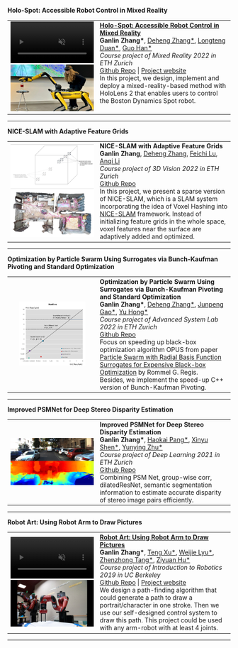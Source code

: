 <heading><strong>Holo-Spot: Accessible Robot Control in Mixed Reality</strong></heading>
<table class="responsive" width="100%" align="center" border="0" cellspacing="0" cellpadding="20">  
  <tr>  
    <td width="40%" data-prefix="holo">
      <div class="one">
        <div class="two shape" style="width: 100%;">
          <video width="100%" muted autoplay loop playsinline>
            <source src="/images/projects/holospot.mp4" type="video/mp4">
            Your browser does not support the video tag.
          </video>
        </div>
        <img src="/images/projects/holospot.png" width="100%" class="img"/>
      </div>
    </td>
    <td valign="top" width="75%">
      <papertitle>
        <strong>
          <a href="https://zhangganlin.github.io/Holo-Spot-Page/index.html" target="_blank">
            Holo-Spot: Accessible Robot Control in Mixed Reality
          </a>
        </strong>
      </papertitle>
      <br>
      <strong>Ganlin Zhang*</strong>, 
      <a href="https://dehezhang2.github.io/" target="_blank">Deheng Zhang*</a>, 
      <a href="https://ch.linkedin.com/in/longteng-duan-566640205" target="_blank">Longteng Duan*</a>, 
      <a href="https://github.com/guo-han" target="_blank">Guo Han*</a>
      <br>
      <em>Course project of Mixed Reality 2022 in ETH Zurich</em>
      <br>
      <a href="https://dehezhang2.github.io//holo-spot" target="_blank">Github Repo</a> | 
      <a href="https://zhangganlin.github.io/Holo-Spot-Page/index.html" target="_blank">Project website</a>
      <br>
      In this project, we design, implement and deploy a mixed-reality-based method with HoloLens 2 
      that enables users to control the Boston Dynamics Spot robot.
    </td>
  </tr>
</table>
<hr>


<heading><strong>NICE-SLAM with Adaptive Feature Grids</strong></heading>
<table class="responsive" width="100%" align="center" border="0" cellspacing="0" cellpadding="20">
  <tr> 
    <td width="40%" data-prefix="nice">
      <div class="one">
        <div class="two shape">
          <img src="/images/projects/niceslam.gif" width="100%">
        </div>
        <img src="/images/projects/niceslam.png" width="100%" class="img">
      </div>
    </td>
    <td valign="top" width="75%">
      <papertitle>
        <strong>NICE-SLAM with Adaptive Feature Grids</strong>
      </papertitle>
      <br>
      <strong>Ganlin Zhang</strong>, 
      <a href="https://dehezhang2.github.io/" target="_blank">Deheng Zhang</a>, 
      <a href="https://www.linkedin.com/in/feichi-lu-171840094/" target="_blank">Feichi Lu</a>, 
      <a href="https://www.linkedin.com/in/anqi-li-244547130/" target="_blank">Anqi Li</a>
      <br>
      <em>Course project of 3D Vision 2022 in ETH Zurich</em>
      <br>
      <a href="https://github.com/zhangganlin/NICE-SLAM-with-Adaptive-Feature-Grids" target="_blank">Github Repo</a>
      <br>
      In this project, we present a sparse version of NICE-SLAM, which is a SLAM system 
      incorporating the idea of Voxel Hashing into 
      <a href="https://pengsongyou.github.io/nice-slam" target="_blank">NICE-SLAM</a> framework. 
      Instead of initializing feature grids in the whole space, voxel features near the surface 
      are adaptively added and optimized.
    </td>
  </tr>
</table>
<hr>

<heading><strong>Optimization by Particle Swarm Using Surrogates via Bunch-Kaufman Pivoting and Standard Optimization</strong> </heading>
<table class="responsive" width="100%" align="center" border="0" cellspacing="0" cellpadding="20">  
  <td width="40%">
    <div class="one">
    <center><img src="/images/projects/opus.png" width="80%"> </center></div>
  </td>
  <td valign="top" width="75%">
    <papertitle>
    <strong>
      Optimization by Particle Swarm Using Surrogates via Bunch-Kaufman Pivoting and Standard Optimization
    </strong>
    </papertitle>
    <br>
    <strong>Ganlin Zhang*</strong>,
    <a href="https://dehezhang2.github.io/" target="_blank">Deheng Zhang*</a>,
    <a href="https://junpenggao233.github.io/" target="_blank"> Junpeng Gao*</a>,
    <a href="https://www.linkedin.com/in/yu-hong-b06322178/" target="_blank"> Yu Hong*</a>
    <br>
    <em>Course project of Advanced System Lab 2022 in ETH Zurich</em>
    <br>
    <a href="https://github.com/zhangganlin/OPUS-via-Bunch-Kaufman-pivoting-and-standard-optimization" target="_blank">Github Repo</a>
    <br>
    Focus on speeding up black-box optimization algorithm OPUS from paper <a href="https://acl.inf.ethz.ch/teaching/fastcode/2022/project/project-ideas/particle-swarm.pdf" target="_blank">Particle Swarm with Radial Basis Function Surrogates for Expensive Black-box Optimization</a> by Rommel G. Regis. 
    <br>
    Besides, we implement the speed-up C++ version of Bunch-Kaufman Pivoting.
  </td>
</table>
<hr>

<heading><strong>Improved PSMNet for Deep Stereo Disparity Estimation</strong> </heading>
<table class="responsive" width="100%" align="center" border="0" cellspacing="0" cellpadding="20">  
  <td width="40%">
    <div class="one">
    <img src="/images/projects/psm.png" width="100%"> </div>
  </td>
  <td valign="top" width="75%">
    <papertitle>
    <strong>
      Improved PSMNet for Deep Stereo Disparity Estimation
    </strong>
    </papertitle>
    <br>
    <strong>Ganlin Zhang*</strong>,
    <a href="https://github.com/hkkkpang" target="_blank">Haokai Pang*</a>,
    <a href="https://github.com/ucabxs0" target="_blank"> Xinyu Shen*</a>,
    <a href="https://github.com/yunyingzhu" target="_blank"> Yunying Zhu*</a>
    <br>
    <em>Course project of Deep Learning 2021 in ETH Zurich</em>
    <br>
    <a href="https://github.com/zhangganlin/Improved-PSMNet-for-Deep-Stereo-Disparity-Estimation" target="_blank">Github Repo</a>
    <br>
    Combining PSM Net, group-wise corr, dilatedResNet, semantic segmentation information to estimate accurate disparity of stereo image pairs efficiently.
  </td>
</table>
<hr>

<heading><strong>Robot Art: Using Robot Arm to Draw Pictures</strong></heading>
<table class="responsive" width="100%" align="center" border="0" cellspacing="0" cellpadding="20">  
  <tr>  
    <td width="40%" data-prefix="roboart">
      <div class="one">
        <div class="two shape" style="width: 100%;">
          <video width="100%" muted autoplay loop playsinline>
            <source src="/images/projects/roboart.mp4" type="video/mp4">
            Your browser does not support the video tag.
          </video>
        </div>
        <img src="/images/projects/roboart.png" width="100%" class="img"/>
      </div>
    </td>
    <td valign="top" width="75%">
      <papertitle>
        <strong>
          <a href="https://sites.google.com/view/eecs106a-roboart" target="_blank">
            Robot Art: Using Robot Arm to Draw Pictures
          </a>
        </strong>
      </papertitle>
      <br>
      <strong>Ganlin Zhang*</strong>, 
      <a href="https://www.linkedin.com/in/xu-teng/" target="_blank">Teng Xu*</a>, 
      <a href="https://weijielyu.github.io/" target="_blank">Weijie Lyu*</a>, 
      <a href="https://toytag.net/" target="_blank">Zhenzhong Tang*</a>, 
      <a href="https://www.linkedin.com/in/ziyuanhu/" target="_blank">Ziyuan Hu*</a>
      <br>
      <em>Course project of Introduction to Robotics 2019 in UC Berkeley</em>
      <br>
      <a href="https://github.com/Ten1o/EE106A-RoboArt" target="_blank">Github Repo</a> | 
      <a href="https://sites.google.com/view/eecs106a-roboart" target="_blank">Project website</a>
      <br>
      We design a path-finding algorithm that could generate a path to draw a portrait/character in one stroke. Then we use our self-designed control system to draw this path. This project could be used with any arm-robot with at least 4 joints.
    </td>
  </tr>
</table>
<hr>

